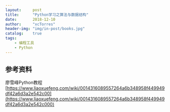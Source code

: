 ```yaml
---
layout:     post
title:      "Python学习之算法与数据结构"
date:       2018-12-10
author:     "xcTorres"
header-img: "img/in-post/books.jpg"
catalog:    true
tags:
    - 编程工具
    - Python
---
```


## 参考资料
廖雪峰Python教程  
[https://www.liaoxuefeng.com/wiki/0014316089557264a6b348958f449949df42a6d3a2e542c00](https://www.liaoxuefeng.com/wiki/0014316089557264a6b348958f449949df42a6d3a2e542c000)

